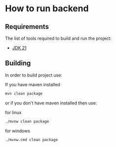 # How to run backend

## Requirements

The list of tools required to build and run the project:

* [JDK 21](https://openjdk.java.net/projects/jdk/21/)

## Building

In order to build project use:

If you have maven installed
```bash
mvn clean package
```

or if you don't have maven installed then use:


for linux
```bash
./mvnw clean package
```

for windows
```bash
./mvnw.cmd clean package
```